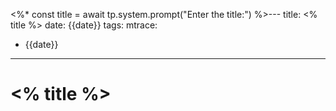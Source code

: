 <%*
	const title = await tp.system.prompt("Enter the title:")
%>---
title: <% title %>
date: {{date}}
tags: 
mtrace: 
  - {{date}}
---

# <% title %>

